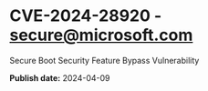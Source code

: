 # CVE-2024-28920 - secure@microsoft.com

Secure Boot Security Feature Bypass Vulnerability

**Publish date:** 2024-04-09
